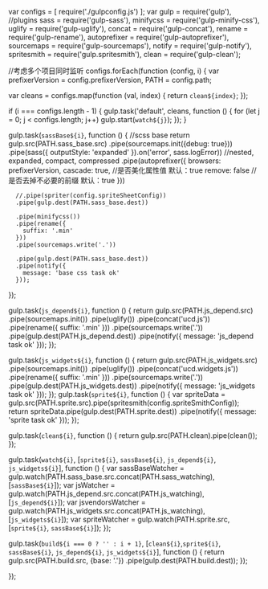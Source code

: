 var configs = [
  require('./gulpconfig.js')
];
var
  gulp = require('gulp'),
  //plugins
  sass = require('gulp-sass'),
  minifycss = require('gulp-minify-css'),
  uglify = require('gulp-uglify'),
  concat = require('gulp-concat'),
  rename = require('gulp-rename'),
  autoprefixer = require('gulp-autoprefixer'),
  sourcemaps = require('gulp-sourcemaps'),
  notify = require('gulp-notify'),
  spritesmith = require('gulp.spritesmith'),
  clean = require('gulp-clean');

//考虑多个项目同时监听
configs.forEach(function (config, i) {
  var
    prefixerVersion = config.prefixerVersion,
    PATH = config.path;

  var cleans = configs.map(function (val, index) {
    return `clean${index}`;
  });

  if (i === configs.length - 1) {
    gulp.task('default', cleans, function () {
      for (let j = 0; j < configs.length; j++)
        gulp.start(`watch${j}`);
    });
  }

  gulp.task(`sassBase${i}`, function () {
    //scss base
    return gulp.src(PATH.sass_base.src)
      .pipe(sourcemaps.init({debug: true}))
      .pipe(sass({
        outputStyle: 'expanded'
      }).on('error', sass.logError)) //nested, expanded, compact, compressed
      .pipe(autoprefixer({
        browsers: prefixerVersion,
        cascade: true, //是否美化属性值 默认：true
        remove: false //是否去掉不必要的前缀 默认：true
      }))

      //.pipe(spriter(config.spriteSheetConfig))
      .pipe(gulp.dest(PATH.sass_base.dest))

      .pipe(minifycss())
      .pipe(rename({
        suffix: '.min'
      }))
      .pipe(sourcemaps.write('.'))

      .pipe(gulp.dest(PATH.sass_base.dest))
      .pipe(notify({
        message: 'base css task ok'
      }));
  });

  gulp.task(`js_depend${i}`, function () {
    return gulp.src(PATH.js_depend.src)
      .pipe(sourcemaps.init())
      .pipe(uglify())
      .pipe(concat('ucd.js'))
      .pipe(rename({
        suffix: '.min'
      }))
      .pipe(sourcemaps.write('.'))
      .pipe(gulp.dest(PATH.js_depend.dest))
      .pipe(notify({
        message: 'js_depend task ok'
      }));
  });

  gulp.task(`js_widgets${i}`, function () {
    return gulp.src(PATH.js_widgets.src)
      .pipe(sourcemaps.init())
      .pipe(uglify())
      .pipe(concat('ucd.widgets.js'))
      .pipe(rename({
        suffix: '.min'
      }))
      .pipe(sourcemaps.write('.'))
      .pipe(gulp.dest(PATH.js_widgets.dest))
      .pipe(notify({
        message: 'js_widgets task ok'
      }));
  });
  gulp.task(`sprite${i}`, function () {
    var spriteData = gulp.src(PATH.sprite.src).pipe(spritesmith(config.spriteSmithConfig));
    return spriteData.pipe(gulp.dest(PATH.sprite.dest))
      .pipe(notify({
        message: 'sprite task ok'
      }));
  });

  gulp.task(`clean${i}`, function () {
    return gulp.src(PATH.clean).pipe(clean());
  });

  gulp.task(`watch${i}`, [`sprite${i}`, `sassBase${i}`, `js_depend${i}`, `js_widgets${i}`], function () {
    var sassBaseWatcher = gulp.watch(PATH.sass_base.src.concat(PATH.sass_watching), [`sassBase${i}`]);
    var jsWatcher = gulp.watch(PATH.js_depend.src.concat(PATH.js_watching), [`js_depend${i}`]);
    var jsvendorsWatcher = gulp.watch(PATH.js_widgets.src.concat(PATH.js_watching), [`js_widgets${i}`]);
    var spriteWatcher = gulp.watch(PATH.sprite.src, [`sprite${i}`, `sassBase${i}`]);
  });

  gulp.task(`build${i === 0 ? '' : i + 1}`, [`clean${i}`,`sprite${i}`, `sassBase${i}`, `js_depend${i}`, `js_widgets${i}`], function () {
    return gulp.src(PATH.build.src, {base: '.'})
      .pipe(gulp.dest(PATH.build.dest));
  });

});
